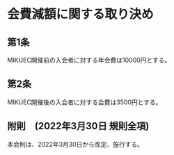 # 会費減額に関する取り決め

## 第1条

MIKUEC開催前の入会者に対する年会費は10000円とする。

## 第2条

MIKUEC開催後の入会者に対する会費は3500円とする。

## 附則　(2022年3月30日 規則全項)

本会則は、2022年3月30日から改定、施行する。
